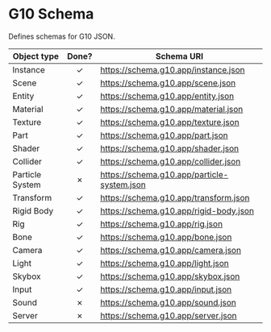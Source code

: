 # G10 Schema
Defines schemas for G10 JSON.

| Object type     | Done?   | Schema URI                                  |
| --------------- | :-----: | --------------------------------------------|         
| Instance        |    ✓    | https://schema.g10.app/instance.json        |
| Scene           |    ✓    | https://schema.g10.app/scene.json           | 
| Entity          |    ✓    | https://schema.g10.app/entity.json          | 
| Material        |    ✓    | https://schema.g10.app/material.json        | 
| Texture         |    ✓    | https://schema.g10.app/texture.json         | 
| Part            |    ✓    | https://schema.g10.app/part.json            | 
| Shader          |    ✓    | https://schema.g10.app/shader.json          | 
| Collider        |    ✓    | https://schema.g10.app/collider.json        | 
| Particle System |    ✗    | https://schema.g10.app/particle-system.json |
| Transform       |    ✓    | https://schema.g10.app/transform.json       |
| Rigid Body      |    ✓    | https://schema.g10.app/rigid-body.json      |
| Rig             |    ✓    | https://schema.g10.app/rig.json             |
| Bone            |    ✓    | https://schema.g10.app/bone.json            |
| Camera          |    ✓    | https://schema.g10.app/camera.json          | 
| Light           |    ✓    | https://schema.g10.app/light.json           | 
| Skybox          |    ✓    | https://schema.g10.app/skybox.json          | 
| Input           |    ✓    | https://schema.g10.app/input.json           | 
| Sound           |    ✗    | https://schema.g10.app/sound.json           | 
| Server          |    ✗    | https://schema.g10.app/server.json          | 
